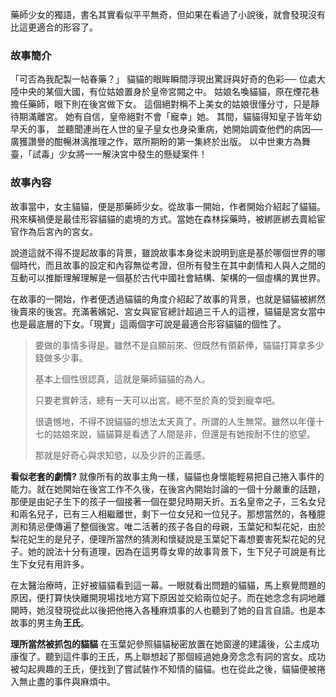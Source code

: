 藥師少女的獨語，書名其實看似平平無奇，但如果在看過了小說後，就會發現沒有比這更適合的形容了。

### 故事簡介
「可否為我配製一帖春藥？」
貓貓的眼眸瞬間浮現出驚訝與好奇的色彩──
位處大陸中央的某個大國，有位姑娘置身於皇帝宮闕之中。
姑娘名喚貓貓，原在煙花巷擔任藥師，眼下則在後宮做下女。
這個絕對稱不上美女的姑娘很懂分寸，只是靜待期滿離宮。
她有自信，皇帝絕對不會「寵幸」她。
其間，貓貓得知皇子皆年幼早夭的事，
並聽聞連尚在人世的皇子皇女也身染重病，她開始調查他們的病因──
廣獲讚譽的酣暢淋漓推理之作，眾所期盼的第一集終於出版。
以中世東方為舞臺，「試毒」少女將一一解決宮中發生的懸疑案件！


### 故事內容
故事當中，女主貓貓，便是那藥師少女。從故事一開始，作者開始介紹起了貓貓。飛來橫禍便是最佳形容貓貓的處境的方式。當她在森林採藥時，被綁匪綁去賣給宦官作為后宮內的宮女。

說道這就不得不提起故事的背景，雖說故事本身從未說明到底是基於哪個世界的哪個時代，而且故事的設定和內容無從考證，但所有發生在其中劇情和人與人之間的互動可以推斷理解理解是一個基於古代中國社會結構、架構的一個虛構的異世界。

在故事的一開始，作者便透過貓貓的角度介紹起了故事的背景，也就是貓貓被綁然後賣來的後宮。充滿著嬪妃、宮女與宦官總計超過三千人的這裡，貓貓是宮女當中也是最底層的下女。「現實」這兩個字可說是最適合形容貓貓的個性了。

> 要做的事情多得是。雖然不是自願前來、但既然有領薪俸，貓貓打算拿多少錢做多少事。
> 
> 基本上個性很認真，這就是藥師貓貓的為人。
> 
> 只要老實幹活，總有一天可以出宮。總不至於真的受到寵幸吧。
> 
> 很遺憾地，不得不說貓貓的想法太天真了。所謂的人生無常。雖然以年僅十七的姑娘來說，貓貓算是看透了人間是非，但還是有她按耐不住的慾望。
> 
> 那就是好奇心與求知慾，以及少許的正義感。

**看似老套的劇情?**
就像所有的故事主角一樣，貓貓也身懷能輕易把自己捲入事件的能力。就在她開始在後宮工作不久後，在後宮內開始討論的一個十分嚴重的話題，那便是由妃子生下的孩子一個接著一個在嬰兒時期夭折。五名皇帝之子，三名女兒和兩名兒子，已有三人相繼離世，剩下一位女兒和一位兒子。那想當然的，各種臆測和猜忌便傳遍了整個後宮。唯二活著的孩子各自的母親，玉葉妃和梨花妃，由於梨花妃生的是兒子，便理所當然的猜測和懷疑說是玉葉妃下毒想要害死梨花妃的兒子。她的說法十分有道理，因為在這男尊女卑的故事背景下，生下兒子可說是有比生下女兒有用許多。

在太醫治療時，正好被貓貓看到這一幕。一眼就看出問題的貓貓，馬上察覺問題的原因，便打算快快離開現場找地方寫下原因並交給兩位妃子。而在她念念有詞地離開時，她沒發現從此以後把他捲入各種麻煩事的人也聽到了她的自言自語。也是本故事的男主角**王氏**。


**理所當然被抓包的貓貓**
在玉葉妃參照貓貓秘密放置在她窗邊的建議後，公主成功康復了。聽到這件事的王氏，馬上聯想起了那個經過她身旁念念有詞的宮女。成功被勾起興趣的王氏，便找到了嘗試裝作不知情的貓貓。也在從此之後，貓貓便被捲入無止盡的事件與麻煩中。



